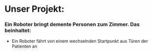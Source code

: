 # Unser Projekt:

### Ein Roboter bringt demente Personen zum Zimmer. Das beinhaltet:
* Ein Roboter fährt von einem wechselnden Startpunkt aus Türen der Patienten an
